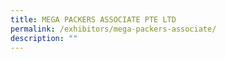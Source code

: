 ```yaml
---
title: MEGA PACKERS ASSOCIATE PTE LTD
permalink: /exhibitors/mega-packers-associate/
description: ""
---
```

